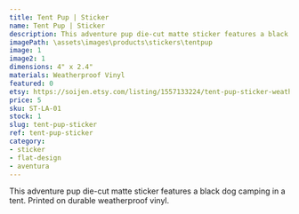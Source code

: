 ```yaml
---
title: Tent Pup | Sticker
name: Tent Pup | Sticker
description: This adventure pup die-cut matte sticker features a black dog camping in a tent. Printed on durable weatherproof vinyl.
imagePath: \assets\images\products\stickers\tentpup
image: 1
image2: 1
dimensions: 4" x 2.4"
materials: Weatherproof Vinyl
featured: 0
etsy: https://soijen.etsy.com/listing/1557133224/tent-pup-sticker-weatherproof-vinyl?utm_source=Copy&utm_medium=ListingManager&utm_campaign=Share&utm_term=so.lmsm&share_time=1695262782962
price: 5
sku: ST-LA-01
stock: 1
slug: tent-pup-sticker
ref: tent-pup-sticker
category:
- sticker
- flat-design
- aventura
---
```

This adventure pup die-cut matte sticker features a black dog camping in a tent. Printed on durable weatherproof vinyl.
